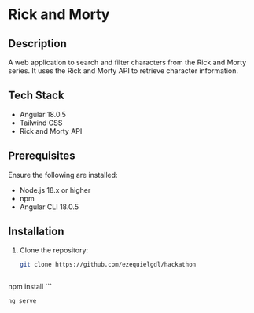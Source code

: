 # Rick and Morty 

## Description
A web application to search and filter characters from the Rick and Morty series. It uses the Rick and Morty API to retrieve character information.

## Tech Stack
- Angular 18.0.5
- Tailwind CSS
- Rick and Morty API

## Prerequisites
Ensure the following are installed:
- Node.js 18.x or higher
- npm
- Angular CLI 18.0.5

## Installation

1. Clone the repository:
   ```bash
   git clone https://github.com/ezequielgdl/hackathon
    ```
   ```bash
npm install
    ```
  ```bash
  ng serve
  ```

